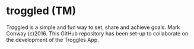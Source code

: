 # troggled (TM)
Troggled is a simple and fun way to set, share and achieve goals.
Mark Conway (c)2016.
This GitHub repository has been set-up to collaborate on the development of the Troggles App.
